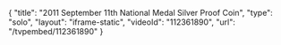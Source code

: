 {
    "title": "2011 September 11th National Medal Silver Proof Coin",
    "type": "solo",
    "layout": "iframe-static",
    "videoId": "112361890",
    "url": "\/tvpembed\/112361890"
}